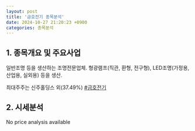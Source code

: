 ```yaml
---
layout: post
title: '금호전기 종목분석'
date: 2024-10-27 21:20:23 +0900
categories: 종목분석
---
```


## 1. 종목개요 및 주요사업

일반조명 등을 생산하는 조명전문업체. 형광램프(직관, 환형, 전구형), LED조명(가정용, 산업용, 실외용) 등을 생산. 

최대주주는 신주홀딩스 외(37.49%)
[#금호전기](#)

## 2. 시세분석

No price analysis available
